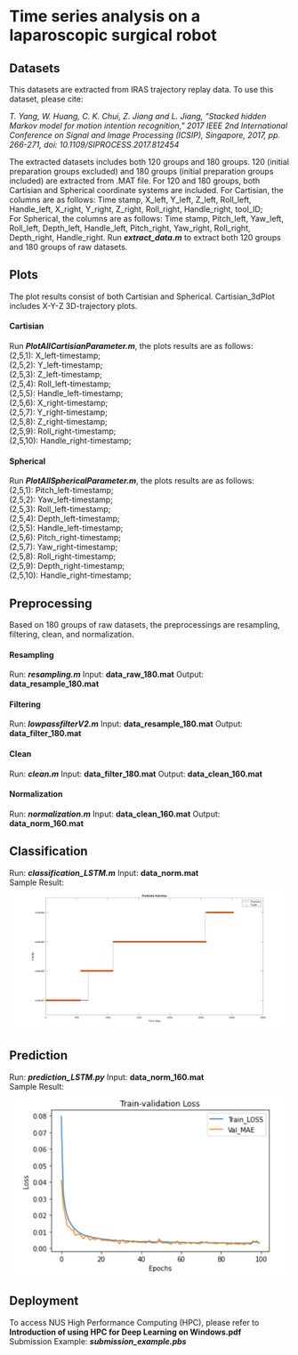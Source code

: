 # Time series analysis on a laparoscopic surgical robot  
## Datasets  
This datasets are extracted from IRAS trajectory replay data. To use this dataset, please cite:  
  
_T. Yang, W. Huang, C. K. Chui, Z. Jiang and L. Jiang, "Stacked hidden Markov model for motion intention recognition," 2017 IEEE 2nd International Conference on Signal and Image Processing (ICSIP), Singapore, 2017, pp. 266-271, doi: 10.1109/SIPROCESS.2017.812454_  

The extracted datasets includes both 120 groups and 180 groups. 120 (initial preparation groups excluded) and 180 groups (initial preparation groups included) are extracted from .MAT file.
For 120 and 180 groups, both Cartisian and Spherical coordinate systems are included.
For Cartisian, the columns are as follows: Time stamp, X_left, Y_left, Z_left, Roll_left, Handle_left, X_right, Y_right, Z_right, Roll_right, Handle_right, tool_ID;  
For Spherical, the columns are as follows: Time stamp, Pitch_left, Yaw_left, Roll_left, Depth_left, Handle_left, Pitch_right, Yaw_right, Roll_right, Depth_right, Handle_right.
Run ___extract_data.m___ to extract both 120 groups and 180 groups of raw datasets.
## Plots  
The plot results consist of both Cartisian and Spherical. Cartisian_3dPlot includes X-Y-Z 3D-trajectory plots.   
#### Cartisian  
Run ___PlotAllCartisianParameter.m___, the plots results are as follows:  
(2,5,1): X_left-timestamp;  
(2,5,2): Y_left-timestamp;   
(2,5,3): Z_left-timestamp;   
(2,5,4): Roll_left-timestamp;   
(2,5,5): Handle_left-timestamp;   
(2,5,6): X_right-timestamp;   
(2,5,7): Y_right-timestamp;   
(2,5,8): Z_right-timestamp;     
(2,5,9): Roll_right-timestamp;   
(2,5,10): Handle_right-timestamp;   
#### Spherical  
Run ___PlotAllSphericalParameter.m___, the plots results are as follows:  
(2,5,1): Pitch_left-timestamp;   
(2,5,2): Yaw_left-timestamp;   
(2,5,3): Roll_left-timestamp;   
(2,5,4): Depth_left-timestamp;   
(2,5,5): Handle_left-timestamp;   
(2,5,6): Pitch_right-timestamp;   
(2,5,7): Yaw_right-timestamp;   
(2,5,8): Roll_right-timestamp;   
(2,5,9): Depth_right-timestamp;   
(2,5,10): Handle_right-timestamp;
## Preprocessing 
Based on 180 groups of raw datasets, the preprocessings are resampling, filtering, clean, and normalization.  
#### Resampling
Run: ___resampling.m___    Input: __data_raw_180.mat__    Output: __data_resample_180.mat__  
#### Filtering
Run: ___lowpassfilterV2.m___    Input: __data_resample_180.mat__    Output: __data_filter_180.mat__  
#### Clean
Run: ___clean.m___    Input: __data_filter_180.mat__    Output: __data_clean_160.mat__  
#### Normalization
Run: ___normalization.m___    Input: __data_clean_160.mat__    Output: __data_norm_160.mat__  
## Classification
Run: ___classification_LSTM.m___      Input: __data_norm.mat__  
Sample Result:    
![alt text](https://github.com/JINHUIZHANG/Time-series-analysis-on-a-Laparoscopic-Surgical-Robot/blob/main/Classification/classification_lstm.png)
## Prediction
Run: ___prediction_LSTM.py___      Input: __data_norm_160.mat__  
Sample Result:    
![alt text](https://github.com/JINHUIZHANG/Time-series-analysis-on-a-Laparoscopic-Surgical-Robot/blob/main/Prediction/prediction_train_validation_loss_lstm.PNG)
## Deployment
To access NUS High Performance Computing (HPC), please refer to __Introduction of using HPC for Deep Learning on Windows.pdf__  
Submission Example: ___submission_example.pbs___
